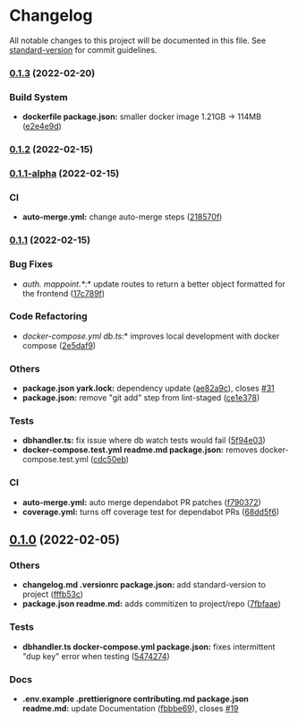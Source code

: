 # Changelog

All notable changes to this project will be documented in this file. See [standard-version](https://github.com/conventional-changelog/standard-version) for commit guidelines.

### [0.1.3](https://github.com/tesalate/main-api/compare/v0.1.2...v0.1.3) (2022-02-20)


### Build System

* **dockerfile package.json:** smaller docker image 1.21GB -> 114MB ([e2e4e9d](https://github.com/tesalate/main-api/commit/e2e4e9dfb3d8fa9f223b0905a1e3a7d3506681a9))

### [0.1.2](https://github.com/tesalate/main-api/compare/v0.1.1...v0.1.2) (2022-02-15)

### [0.1.1-alpha](https://github.com/tesalate/main-api/compare/v0.1.0...v0.1.1-alpha) (2022-02-15)


### CI

* **auto-merge.yml:** change auto-merge steps ([218570f](https://github.com/tesalate/main-api/commit/218570f563220711329bd33c8fff43982436d3b7))

### [0.1.1](https://github.com/tesalate/main-api/compare/v0.1.0...v0.1.1) (2022-02-15)


### Bug Fixes

* **auth.* mappoint.*:** update routes to return a better object formatted for the frontend ([17c789f](https://github.com/tesalate/main-api/commit/17c789f93dc8b895ebbc7e6aa7c03537d2935a50))


### Code Refactoring

* **docker-compose*.yml db.ts:** improves local development with docker compose ([2e5daf9](https://github.com/tesalate/main-api/commit/2e5daf93cc4179c2df826128c94da77ae0d47541))


### Others

* **package.json yark.lock:** dependency update ([ae82a9c](https://github.com/tesalate/main-api/commit/ae82a9cfb2c93b4668e62c47563d5eda8c4b5307)), closes [#31](https://github.com/tesalate/main-api/issues/31)
* **package.json:** remove "git add" step from lint-staged ([ce1e378](https://github.com/tesalate/main-api/commit/ce1e3780e79ccbc0885d4ac2f261d6a8c400dca3))


### Tests

* **dbhandler.ts:** fix issue where db watch tests would fail ([5f94e03](https://github.com/tesalate/main-api/commit/5f94e03f588d2a203dad58d4c2912b955e785f3b))
* **docker-compose.test.yml readme.md package.json:** removes docker-compose.test.yml ([cdc50eb](https://github.com/tesalate/main-api/commit/cdc50eb654c96e0ff442b6dd16cd2fb62d587875))


### CI

* **auto-merge.yml:** auto merge dependabot PR patches ([f790372](https://github.com/tesalate/main-api/commit/f790372e6af65d5b132825d06e1444370fc0eba7))
* **coverage.yml:** turns off coverage test for dependabot PRs ([68dd5f6](https://github.com/tesalate/main-api/commit/68dd5f6896cab3f6350f987cd1c5e0e315bf095b))

## [0.1.0](https://github.com/tesalate/main-api/compare/v0.1.0-alpha...v0.1.0) (2022-02-05)


### Others

* **changelog.md .versionrc package.json:** add standard-version to project ([fffb53c](https://github.com/tesalate/main-api/commit/fffb53c6b755e4f19a0c427b87ddf15934cf3278))
* **package.json readme.md:** adds commitizen to project/repo ([7fbfaae](https://github.com/tesalate/main-api/commit/7fbfaaebf050ce924955a26cc432d4fb00ed1b5d))


### Tests

* **dbhandler.ts docker-compose.yml package.json:** fixes intermittent "dup key" error when testing ([5474274](https://github.com/tesalate/main-api/commit/5474274e53593c059b0de4798d7f20a4e6400e39))


### Docs

* **.env.example .prettierignore contributing.md package.json readme.md:** update Documentation ([fbbbe69](https://github.com/tesalate/main-api/commit/fbbbe697e36465a2870defbae22f6a80d6465042)), closes [#19](https://github.com/tesalate/main-api/issues/19)
